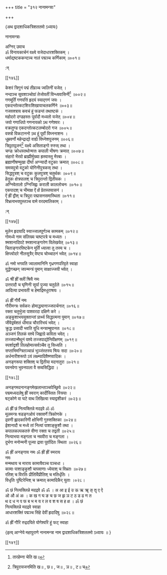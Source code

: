 +++
title = "३१२ नानामन्त्राः"

+++

\{अथ द्वादशाधिकत्रिशततमो ऽध्यायः\}

नानामन्त्राः  
    
अग्निर् उवाच  
ॐ विनायकार्चनं वक्ष्ये यजेदाधारशक्तिकम् ।  
धर्माद्यष्टककन्दञ्च नालं पद्मञ्च कर्णिकाम्   ॥००१॥  
    
:न्  
    
[^१]: तारहेम्ना चेति ख॥  

[[१४६]]
    
केशरं त्रिगुनं पद्मं तीव्रञ्च ज्वलिनीं यजेत्   ।  
नन्दाञ्च सुयशाञ्चोग्रां तेजोवतीं विन्ध्यवासिनीं[^१]   ॥००२॥  
गणमूर्तिं गणपत्तिं हृदयं स्याद्गणं जयः   ।  
एकदन्तोत्कटशिरःशिखायाचलकर्णिने ॥००३॥  
गजवक्त्राय कवचं हूं फडन्तं तथाष्टकं   ।  
महोदरो दण्डहस्तः पूर्वादौ मध्यतो यजेत् ॥००४॥  
जयो गणाधिपो गणनायको ऽथ गणेश्वरः ।  
वक्रतुण्ड एकदन्तोत्कटलम्बोदरो गज ॥००५॥  
वक्त्रो विकटाननो ऽथ हूं पूर्वो विघ्ननाशनः   ।  
धूम्रवर्णो महेन्द्राद्यो वाह्ये विघ्नेशपूजनम् ॥००६॥  
त्रिपुरापूजनं[^२] वक्ष्ये असिताङ्गो रुरुस् तथा ।  
चण्डः क्रोधस्तथोन्मत्तः कपाली भीषणः क्रमात्   ॥००७॥  
संहारो भैरवो ब्राह्मीर्मुख्या ह्रस्वास्तु भैरबाः   ।  
ब्रह्माणीषण्मुखा दीर्घा अग्न्यादौ वटुकाः क्रमात्   ॥००८॥  
समयपुत्रो वटुको योगिनीपुत्रकस् तथा ।  
सिद्धपुत्रश् च वटुकः कुलपुत्रश् चतुर्थकः ॥००९॥  
हेतुकः क्षेत्रपालश् च त्रिपुरान्तो द्वितीयकः ।  
अग्निवेतालो ऽग्निजिह्वः कराली काललोचनः ॥०१०॥  
एकपादश् च भीमाक्ष ऐं क्षें प्रेतस्तयासनं   ।  
ऐं ह्रीं द्वौश् च त्रिपुरा पद्मासनसमास्थिता ॥०११॥  
विभ्रत्यभयपुस्तञ्च वामे वरदमालिकाम् ।  
    
:न्  
    
[^१]: विवासिनीमिति ख॥  
    
[^२]: त्रिपुरायजनमिति ख॥ , छ॥ , ज॥ , ञ॥ , ट॥ च  

[[१४७]]
    
मूलेन हृदयादि स्याज्जालपूर्णञ्च कामकम् ॥०१२॥  
गोमध्ये नाम संलिख्य चाष्टपत्रे च मध्यतः   ।  
श्मशानादिपटे श्मशानाङ्गारेण विलेखयेत्   ॥०१३॥  
चिताङ्गारपिष्टकेन मूर्तिं ध्यात्वा तु तस्य च ।  
क्षिप्त्वोदरे नीलसूत्रैर् वेष्ट्य चोच्चाठनं भवेत्   ॥०१४॥  
    
ॐ नमो भगवति ज्वालामानिनि गृध्रगणपरिवृते स्वाहा  
युद्धेगच्छन् जपन्मन्त्रं पुमान् साक्षाज्जयी भवेत्   ।  
    
ॐ श्रीं ह्रीं क्लीं श्रियै नमः  
उत्तरादौ च घृणिनी सूर्या पुज्या चतुर्दले ॥०१५॥  
आदित्या प्रभावती च हेमाद्रिमधुराश्रयः ।  
    
ॐ ह्रीं गौर्यै नमः  
गौरीमन्त्रः सर्वकरः होमाद्ध्यानाज्जपार्चनात्   ॥०१६॥  
रक्ता चतुर्भुजा पाशवरदा दक्षिणे करे ।  
अङ्कुशाभययुक्तान्तां प्रार्थ्य सिद्धात्मना पुमान्   ॥०१७॥  
जीवेद्वर्षशतं धीमान्न चौरारिभयं भवेत्   ।  
क्रुद्धः प्रसादी भवति युधि मन्त्राम्बुपानतः   ॥०१८॥  
अञ्जनं तिलकं वश्ये जिह्वाग्रे कविता भवेत् ।  
तज्जपान्मैथुनं वश्ये तज्जपाद्योनिवीक्षणम् ॥०१९॥  
स्पर्शाद्वशी तिलहोमात्सर्वञ्चैव तु सिध्यति ।  
सप्ताभिमन्त्रितञ्चान्नं भुञ्जंस्तस्य श्रियः सदा   ॥०२०॥  
अर्धनारीशरूपो ऽयं लक्ष्म्यादिवैष्णवादिकः   ।  
अनङ्गरूपा शक्तिश् च द्वितीया मदनातुरा ॥०२१॥  
पवनवेगा भुवनपाला वै सव्वसिद्धिदा ।  

[[१४८]]
    
अनङ्गमदनानङ्गमेखलान्ताञ्चपेच्छ्रिये ॥०२२॥  
पद्ममध्यदलेषु ह्रीं स्वरान् कादींस्तितः स्त्रियाः   ।  
षट्कोणे वा घटे वाथ लिखित्वा स्याद्वशीकरं   ॥०२३॥  
    
ॐ ह्रीं छं नित्यक्लिन्ने मदद्रवे ॐ ॐ  
मूलमन्त्रः षडङ्गओयं रक्तवर्णे त्रिकोणके   ।  
द्रवणी ह्लादकारिणी क्षोभिणी गुरुशक्तिका   ॥०२४॥  
ईशानादौ च मध्ये तां नित्यां पाशाङ्कुशौ तथा   ।  
कपालकल्पकतरुं वीणा रक्ता च तद्वती ॥०२५॥  
नित्याभया मङ्गला च नववीरा च मङ्गला ।  
दुर्भगा मनोन्मनी पूज्या द्रावा पूर्वादितः स्थिता   ॥०२६॥  
    
ॐ ह्रीं अनङ्गाय नमः ॐ ह्रीं ह्रीं स्मराय  
नमः  
मन्मथाय च माराय कामायैवञ्च पञ्चधा ।  
कामाः पाशाङ्कुशौ चापवाणाः ध्येयाश् च विभ्रतः   ॥०२७॥  
रतिश् च विरतिः प्रीतिर्विप्रीतिश् च मतिर्धृतिः ।  
विधृतिः पुष्टिरेभिश् च क्रमात् कामादिकैर् युताः   ।०२८।  
    
ॐ छं नित्यक्लिन्ने मदद्रवे ॐ ॐ । अ आ इ ई उ ऊ ऋ ॠ ऌ ॡ ए ऐ  
ओ औ अं अः । क ख ग घ ङ च छ ज झ ञ ट ठ ड ढ ण त  
थ द ध न प फ ब भ म य र ल व श ष स ह क्ष । ॐ छं  
नित्यक्लिन्ने मदद्रवे स्वाहा  
आधारशक्तिं पद्मञ्च सिंहे देवीं हृदादिषु   ॥०२८॥  
    
ॐ ह्रीं गौरि रुद्रदयिते योगेश्वरि हूं फट् स्वाहा  
    
\{इत्य् आग्नेये महापुराणे नानामन्त्रा नाम द्वादशाधिकत्रिशततमो ऽध्यायः ॥  }

[[१४९]]
    